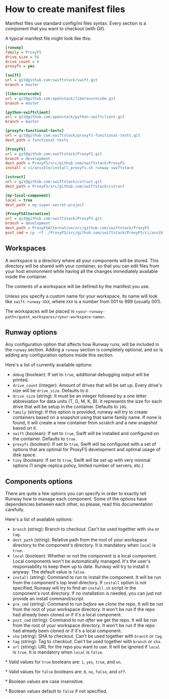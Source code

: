 How to create manifest files
============================

Manifest files use standard config/ini files syntax. Every section is a
component that you want to checkout (with Git).

A typical manifest file might look like this:

```ini
[runway]
family = ProxyFS
drive_size = 5G
drive_count = 8
proxyfs = yes

[swift]
url = git@github.com:swiftstack/swift.git
branch = master

[liberasurecode]
url = git@github.com:openstack/liberasurecode.git
branch = master

[python-swiftclient]
url = git@github.com:openstack/python-swiftclient.git
branch = master

[proxyfs-functional-tests]
url = git@github.com:swiftstack/proxyfs-functional-tests.git
dest_path = functional-tests

[ProxyFS]
url = git@github.com:swiftstack/ProxyFS.git
branch = development
dest_path = ProxyFS/src/github.com/swiftstack/ProxyFS
install = ci/ansible/install_proxyfs.sh runway swiftstack

[cstruct]
url = git@github.com:swiftstack/cstruct.git
dest_path = ProxyFS/src/github.com/swiftstack/cstruct

[my-local-component]
local = true
dest_path = my-super-secret-project

[ProxyFSAlternative]
url = git@github.com:swiftstack/ProxyFS.git
branch = development
dest_path = ProxyFSAlternative/src/github.com/swiftstack/ProxyFS
post_cmd = cp -rf ./ProxyFS/src/github.com/swiftstack/ProxyFS/ci/ansible/install_proxyfs_runway.sh ./ProxyFS/install.sh
```


Workspaces
----------

A workspace is a directory where all your components will be stored. This
directory will be shared with your container, so that you can edit files from
your host environment while having all the changes immediately available inside
the container.

The contents of a workspace will be defined by the manifest you use.

Unless you specify a custom name for your workspace, its name will look like
`swift-runway-XXX`, where `XXX` is a number from 001 to 999 (usually 001).

The workspaces will be placed in
`<your-runway-path>/guest_workspaces/<your-workspace-name>`.


Runway options
--------------

Any configuration option that affects how Runway runs, will be included in the
`runway` section. Adding a `runway` section is completely optional, and so is
adding any configuration options inside this section.

Here's a list of currently available options:

* `debug` (boolean): If set to `true`, additional debugging output will be
printed.
* `drive_count` (integer): Amount of drives that will be set up. Every drive's
size will be `drive_size`. Defaults to `8`.
* `drive_size` (string): It must be an integer followed by a one letter
abbreviation for data units (T, G, M, K, B). It represents the size for each
drive that will be setup in the container. Defaults to `10G`.
* `family` (string): If this option is provided, runway will try to create
containers based on a snapshot using that same family name. If none is found,
it will create a new container from scratch and a new snapshot based on it.
* `swift` (boolean): If set to `true`, Swift will be installed and configured
on the container.  Defaults to `true`. 
* `proxyfs` (boolean): If set to `true`, Swift will be configured with a set of
options that are optimal for ProxyFS development and optimal usage of disk
space.
* `tiny` (boolean): If set to `true`, Swift will be set up with very minimal
options (1 single-replica policy, limited number of servers, etc.)


Components options
------------------

There are quite a few options you can specify in order to exactly tell Runway
how to manage each component. Some of the options have dependencies between
each other, so please, read this documentation carefully.

Here's a list of available options:

* `branch` (string): Branch to checkout. Can't be used together with `sha` or
`tag`.
* `dest_path` (string): Relative path from the root of your workspace directory
to the component's directory. It is mandatory when `local` is `true`.
* `local` (boolean): Whether or not the component is a local component. Local
components won't be automatically managed. It's the user's responsability to
keep them up to date. Runway will try to install it anyway. The default value
is `false`.
* `install` (string): Command to run to install the component. It will be run
from the component's top level directory. If `install` option is not specified,
Runway will try to find an `install.sh` script in the component's root
directory. If no installation is needed, you can just not provide an install
command/script.
* `pre_cmd` (string): Command to run *before* we clone the repo. It will be run
from the root of your workspace directory. It won't be run if the repo had
already been cloned or if it's a local component.
* `post_cmd` (string): Command to run *after* we get the repo. It will be run
from  the root of your workspace directory. It won't be run if the repo had
already been cloned or if it's a local component.
* `sha` (string): SHA to checkout. Can't be used together with `branch` or
`tag`.
* `tag` (string): Tag to checkout. Can't be used together with `branch` or
`sha`.
* `url` (string): URL for the repo you want to use. It will be ignored if
`local` is `true`. It is mandatory when `local` is `false`.


\* Valid values for `true` booleans are: `1`, `yes`, `true`, and `on`.

\* Valid values for `false` booleans are: `0`, `no`, `false`, and `off`.

\* Boolean values are case insensitive.

\* Boolean values default to `false` if not specified.

